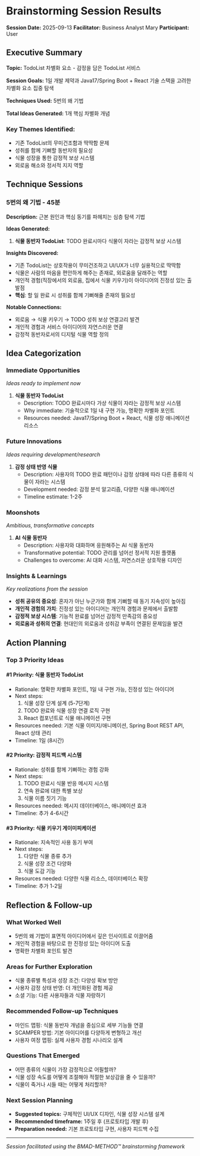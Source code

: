 # Brainstorming Session Results

**Session Date:** 2025-09-13
**Facilitator:** Business Analyst Mary
**Participant:** User

## Executive Summary

**Topic:** TodoList 차별화 요소 - 감정을 담은 TodoList 서비스

**Session Goals:** 1일 개발 제약과 Java17/Spring Boot + React 기술 스택을 고려한 차별화 요소 집중 탐색

**Techniques Used:** 5번의 왜 기법

**Total Ideas Generated:** 1개 핵심 차별화 개념

### Key Themes Identified:
- 기존 TodoList의 무미건조함과 딱딱함 문제
- 성취를 함께 기뻐할 동반자의 필요성
- 식물 성장을 통한 감정적 보상 시스템
- 외로움 해소와 정서적 지지 역할

## Technique Sessions

### 5번의 왜 기법 - 45분

**Description:** 근본 원인과 핵심 동기를 파헤치는 심층 탐색 기법

**Ideas Generated:**
1. **식물 동반자 TodoList**: TODO 완료시마다 식물이 자라는 감정적 보상 시스템

**Insights Discovered:**
- 기존 TodoList는 상호작용이 무미건조하고 UI/UX가 너무 실용적으로 딱딱함
- 식물은 사람의 마음을 편안하게 해주는 존재로, 외로움을 달래주는 역할
- 개인적 경험(직장에서의 외로움, 집에서 식물 키우기)이 아이디어의 진정성 있는 출발점
- **핵심**: 할 일 완료 시 성취를 함께 기뻐해줄 존재의 필요성

**Notable Connections:**
- 외로움 → 식물 키우기 → TODO 성취 보상 연결고리 발견
- 개인적 경험과 서비스 아이디어의 자연스러운 연결
- 감정적 동반자로서의 디지털 식물 역할 정의

## Idea Categorization

### Immediate Opportunities
*Ideas ready to implement now*

1. **식물 동반자 TodoList**
   - Description: TODO 완료시마다 가상 식물이 자라는 감정적 보상 시스템
   - Why immediate: 기술적으로 1일 내 구현 가능, 명확한 차별화 포인트
   - Resources needed: Java17/Spring Boot + React, 식물 성장 애니메이션 리소스

### Future Innovations
*Ideas requiring development/research*

1. **감정 상태 반영 식물**
   - Description: 사용자의 TODO 완료 패턴이나 감정 상태에 따라 다른 종류의 식물이 자라는 시스템
   - Development needed: 감정 분석 알고리즘, 다양한 식물 애니메이션
   - Timeline estimate: 1-2주

### Moonshots
*Ambitious, transformative concepts*

1. **AI 식물 동반자**
   - Description: 사용자와 대화하며 응원해주는 AI 식물 동반자
   - Transformative potential: TODO 관리를 넘어선 정서적 지원 플랫폼
   - Challenges to overcome: AI 대화 시스템, 자연스러운 상호작용 디자인

### Insights & Learnings
*Key realizations from the session*

- **성취 공유의 중요성**: 혼자가 아닌 누군가와 함께 기뻐할 때 동기 지속성이 높아짐
- **개인적 경험의 가치**: 진정성 있는 아이디어는 개인적 경험과 문제에서 출발함
- **감정적 보상 시스템**: 기능적 완료를 넘어선 감정적 만족감의 중요성
- **외로움과 성취의 연결**: 현대인의 외로움과 성취감 부족이 연결된 문제임을 발견

## Action Planning

### Top 3 Priority Ideas

#### #1 Priority: 식물 동반자 TodoList
- Rationale: 명확한 차별화 포인트, 1일 내 구현 가능, 진정성 있는 아이디어
- Next steps:
  1. 식물 성장 단계 설계 (5-7단계)
  2. TODO 완료와 식물 성장 연결 로직 구현
  3. React 컴포넌트로 식물 애니메이션 구현
- Resources needed: 기본 식물 이미지/애니메이션, Spring Boot REST API, React 상태 관리
- Timeline: 1일 (8시간)

#### #2 Priority: 감정적 피드백 시스템
- Rationale: 성취를 함께 기뻐하는 경험 강화
- Next steps:
  1. TODO 완료시 식물 반응 메시지 시스템
  2. 연속 완료에 대한 특별 보상
  3. 식물 이름 짓기 기능
- Resources needed: 메시지 데이터베이스, 애니메이션 효과
- Timeline: 추가 4-6시간

#### #3 Priority: 식물 키우기 게이미피케이션
- Rationale: 지속적인 사용 동기 부여
- Next steps:
  1. 다양한 식물 종류 추가
  2. 식물 성장 조건 다양화
  3. 식물 도감 기능
- Resources needed: 다양한 식물 리소스, 데이터베이스 확장
- Timeline: 추가 1-2일

## Reflection & Follow-up

### What Worked Well
- 5번의 왜 기법이 표면적 아이디어에서 깊은 인사이트로 이끌어줌
- 개인적 경험을 바탕으로 한 진정성 있는 아이디어 도출
- 명확한 차별화 포인트 발견

### Areas for Further Exploration
- 식물 종류별 특성과 성장 조건: 다양성 확보 방안
- 사용자 감정 상태 반영: 더 개인화된 경험 제공
- 소셜 기능: 다른 사용자들과 식물 자랑하기

### Recommended Follow-up Techniques
- 마인드 맵핑: 식물 동반자 개념을 중심으로 세부 기능들 연결
- SCAMPER 방법: 기본 아이디어를 다양하게 변형하고 개선
- 사용자 여정 맵핑: 실제 사용자 경험 시나리오 설계

### Questions That Emerged
- 어떤 종류의 식물이 가장 감정적으로 어필할까?
- 식물 성장 속도를 어떻게 조절해야 적절한 보상감을 줄 수 있을까?
- 식물이 죽거나 시들 때는 어떻게 처리할까?

### Next Session Planning
- **Suggested topics:** 구체적인 UI/UX 디자인, 식물 성장 시스템 설계
- **Recommended timeframe:** 1주일 후 (프로토타입 개발 후)
- **Preparation needed:** 기본 프로토타입 구현, 사용자 피드백 수집

---

*Session facilitated using the BMAD-METHOD™ brainstorming framework*